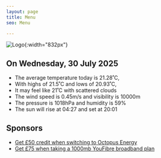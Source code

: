 ```yaml
---
layout: page
title: Menu
seo: Menu

---
```


![Logo](/images/logo.jpg){:width="832px"}

<!-- weather_marker starts -->
## On Wednesday, 30 July 2025

- The average temperature today is 21.28˚C,
- With highs of 21.5˚C and lows of 20.93˚C,
- It may feel like 21˚C with scattered clouds
- The wind speed is 0.45m/s and visibility is 10000m
- The pressure is 1018hPa and humidity is 59%
- The sun will rise at 04:27 and set at 20:01

<!-- weather_marker ends -->

## Sponsors

- [Get £50 credit when switching to Octopus Energy](https://bit.ly/3oD1nnS)
- [Get £75 when taking a 1000mb YouFibre broadband plan](https://aklam.io/91zWhU?)
